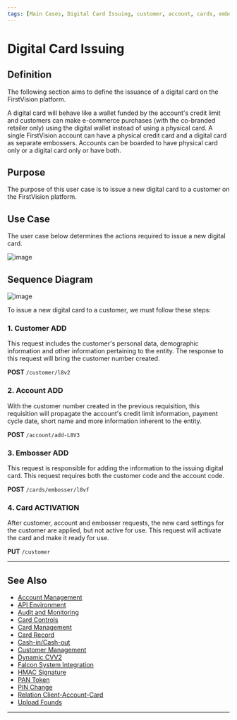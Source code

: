 ```yaml
---
tags: [Main Cases, Digital Card Issuing, customer, account, cards, embosser]
---
```


# Digital Card Issuing

## Definition

The following section aims to define the issuance of a digital card on the FirstVision platform.

A digital card will behave like a wallet funded by the account's credit limit and customers can make e-commerce purchases (with the co-branded retailer only) using the digital wallet instead of using a physical card. A single FirstVision account can have a physical credit card and a digital card as separate embossers. Accounts can be boarded to have physical card only or a digital card only or have both.

## Purpose

The purpose of this user case is to issue a new digital card to a customer on the FirstVision platform.

## Use Case

The user case below determines the actions required to issue a new digital card.

![image](https://user-images.githubusercontent.com/111396588/208847157-3b0caa4b-f73d-469a-8cb6-7461af6317a3.png)

## Sequence Diagram

![image](https://user-images.githubusercontent.com/111396588/208847202-038f4634-9a8b-4de2-8446-028b386e1211.png)

To issue a new digital card to a customer, we must follow these steps:

### 1. Customer ADD

This request includes the customer's personal data, demographic information and other information pertaining to the entity. The response to this request will bring the customer number created.

**POST** `/customer/l8v2`
      
### 2. Account ADD

With the customer number created in the previous requisition, this requisition will propagate the account's credit limit information, payment cycle date, short name and more information inherent to the entity.

**POST** `/account/add-L8V3`
          
### 3. Embosser ADD

This request is responsible for adding the information to the issuing digital card. This request requires both the customer code and the account code.

**POST** `/cards/embosser/l8vf`
          
### 4. Card ACTIVATION

After customer, account and embosser requests, the new card settings for the customer are applied, but not active for use. This request will activate the card and make it ready for use.

**PUT** `/customer`
          
---

## See Also

- [Account Management](?path=docs/english/main-cases/account.md)
- [API Environment](?path=docs/english/main-cases/api-environment.md)
- [Audit and Monitoring](?path=docs/english/main-cases/audit.md)
- [Card Controls](?path=docs/english/main-cases/card-controls.md)
- [Card Management](?path=docs/english/main-cases/card.md)
- [Card Record](?path=docs/english/main-cases/record.md)
- [Cash-in/Cash-out](?path=docs/english/main-cases/cash-in-out.md)
- [Customer Management](?path=docs/english/main-cases/customer.md)
- [Dynamic CVV2](?path=docs/english/main-cases/dynamic.md)
- [Falcon System Integration](?path=docs/english/main-cases/falcon.md)
- [HMAC Signature](?path=docs/english/main-cases/hmac.md)
- [PAN Token](?path=docs/english/main-cases/pan-token.md)
- [PIN Change](?path=docs/english/main-cases/pin-change.md)
- [Relation Client-Account-Card](?path=docs/english/main-cases/relation.md)
- [Upload Founds](?path=docs/english/main-cases/uploads.md)

---
